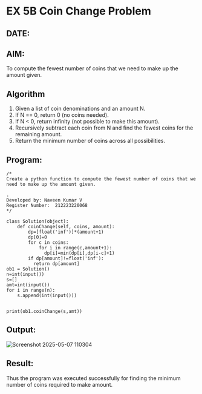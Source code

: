 # EX 5B Coin Change Problem
## DATE:
## AIM:
To compute the fewest number of coins that we need to make up the amount given.


## Algorithm
1. Given a list of coin denominations and an amount N.
2. If N == 0, return 0 (no coins needed).
3. If N < 0, return infinity (not possible to make this amount).
4. Recursively subtract each coin from N and find the fewest coins for the remaining amount.
5. Return the minimum number of coins across all possibilities.
## Program:
```
/*
Create a python function to compute the fewest number of coins that we need to make up the amount given.

.
Developed by: Naveen Kumar V
Register Number:  212223220068
*/
```
```
class Solution(object):
    def coinChange(self, coins, amount):
        dp=[float('inf')]*(amount+1)
        dp[0]=0
        for c in coins:
            for i in range(c,amount+1):
              dp[i]=min(dp[i],dp[i-c]+1)
        if dp[amount]!=float('inf'):
          return dp[amount]
ob1 = Solution()
n=int(input())
s=[]
amt=int(input())
for i in range(n):
    s.append(int(input()))


print(ob1.coinChange(s,amt))
```
## Output:
![Screenshot 2025-05-07 110304](https://github.com/user-attachments/assets/f8f55c58-123b-47df-a89e-0e7d9a60563d)
## Result:
Thus the program was executed successfully for finding the minimum number of coins required to make amount.
